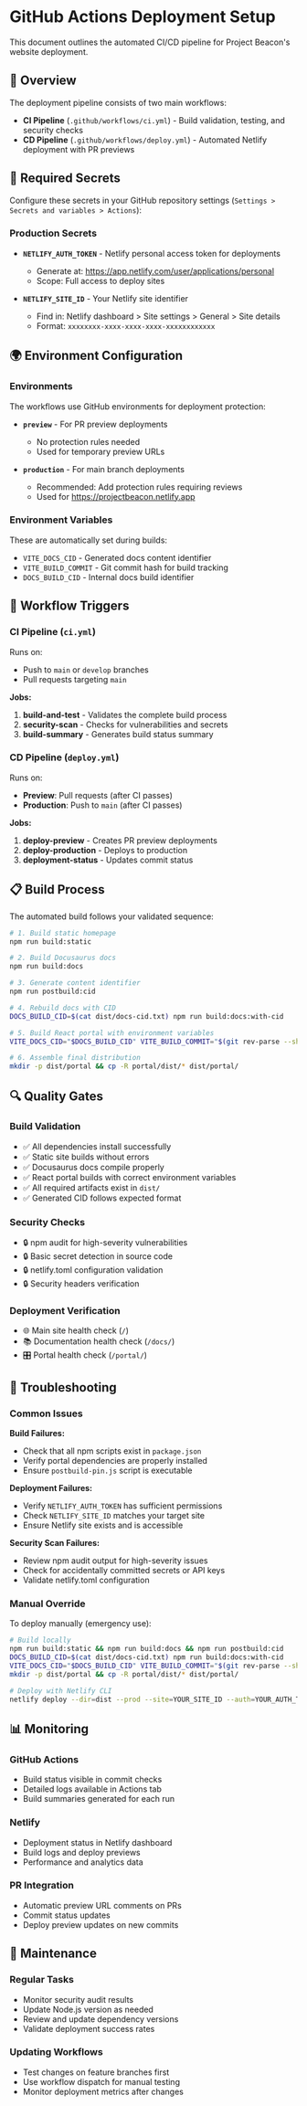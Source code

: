# GitHub Actions Deployment Setup

This document outlines the automated CI/CD pipeline for Project Beacon's website deployment.

## 🚀 Overview

The deployment pipeline consists of two main workflows:
- **CI Pipeline** (`.github/workflows/ci.yml`) - Build validation, testing, and security checks
- **CD Pipeline** (`.github/workflows/deploy.yml`) - Automated Netlify deployment with PR previews

## 🔐 Required Secrets

Configure these secrets in your GitHub repository settings (`Settings > Secrets and variables > Actions`):

### Production Secrets
- **`NETLIFY_AUTH_TOKEN`** - Netlify personal access token for deployments
  - Generate at: https://app.netlify.com/user/applications/personal
  - Scope: Full access to deploy sites
  
- **`NETLIFY_SITE_ID`** - Your Netlify site identifier
  - Find in: Netlify dashboard > Site settings > General > Site details
  - Format: `xxxxxxxx-xxxx-xxxx-xxxx-xxxxxxxxxxxx`

## 🌍 Environment Configuration

### Environments
The workflows use GitHub environments for deployment protection:

- **`preview`** - For PR preview deployments
  - No protection rules needed
  - Used for temporary preview URLs
  
- **`production`** - For main branch deployments
  - Recommended: Add protection rules requiring reviews
  - Used for https://projectbeacon.netlify.app

### Environment Variables
These are automatically set during builds:

- `VITE_DOCS_CID` - Generated docs content identifier
- `VITE_BUILD_COMMIT` - Git commit hash for build tracking
- `DOCS_BUILD_CID` - Internal docs build identifier

## 🔄 Workflow Triggers

### CI Pipeline (`ci.yml`)
Runs on:
- Push to `main` or `develop` branches
- Pull requests targeting `main`

**Jobs:**
1. **build-and-test** - Validates the complete build process
2. **security-scan** - Checks for vulnerabilities and secrets
3. **build-summary** - Generates build status summary

### CD Pipeline (`deploy.yml`)
Runs on:
- **Preview**: Pull requests (after CI passes)
- **Production**: Push to `main` (after CI passes)

**Jobs:**
1. **deploy-preview** - Creates PR preview deployments
2. **deploy-production** - Deploys to production
3. **deployment-status** - Updates commit status

## 📋 Build Process

The automated build follows your validated sequence:

```bash
# 1. Build static homepage
npm run build:static

# 2. Build Docusaurus docs
npm run build:docs

# 3. Generate content identifier
npm run postbuild:cid

# 4. Rebuild docs with CID
DOCS_BUILD_CID=$(cat dist/docs-cid.txt) npm run build:docs:with-cid

# 5. Build React portal with environment variables
VITE_DOCS_CID="$DOCS_BUILD_CID" VITE_BUILD_COMMIT="$(git rev-parse --short HEAD)" npm run --prefix portal build

# 6. Assemble final distribution
mkdir -p dist/portal && cp -R portal/dist/* dist/portal/
```

## 🔍 Quality Gates

### Build Validation
- ✅ All dependencies install successfully
- ✅ Static site builds without errors
- ✅ Docusaurus docs compile properly
- ✅ React portal builds with correct environment variables
- ✅ All required artifacts exist in `dist/`
- ✅ Generated CID follows expected format

### Security Checks
- 🔒 npm audit for high-severity vulnerabilities
- 🔒 Basic secret detection in source code
- 🔒 netlify.toml configuration validation
- 🔒 Security headers verification

### Deployment Verification
- 🌐 Main site health check (`/`)
- 📚 Documentation health check (`/docs/`)
- 🎛️ Portal health check (`/portal/`)

## 🚨 Troubleshooting

### Common Issues

**Build Failures:**
- Check that all npm scripts exist in `package.json`
- Verify portal dependencies are properly installed
- Ensure `postbuild-pin.js` script is executable

**Deployment Failures:**
- Verify `NETLIFY_AUTH_TOKEN` has sufficient permissions
- Check `NETLIFY_SITE_ID` matches your target site
- Ensure Netlify site exists and is accessible

**Security Scan Failures:**
- Review npm audit output for high-severity issues
- Check for accidentally committed secrets or API keys
- Validate netlify.toml configuration

### Manual Override

To deploy manually (emergency use):
```bash
# Build locally
npm run build:static && npm run build:docs && npm run postbuild:cid
DOCS_BUILD_CID=$(cat dist/docs-cid.txt) npm run build:docs:with-cid
VITE_DOCS_CID="$DOCS_BUILD_CID" VITE_BUILD_COMMIT="$(git rev-parse --short HEAD)" npm run --prefix portal build
mkdir -p dist/portal && cp -R portal/dist/* dist/portal/

# Deploy with Netlify CLI
netlify deploy --dir=dist --prod --site=YOUR_SITE_ID --auth=YOUR_AUTH_TOKEN
```

## 📊 Monitoring

### GitHub Actions
- Build status visible in commit checks
- Detailed logs available in Actions tab
- Build summaries generated for each run

### Netlify
- Deployment status in Netlify dashboard
- Build logs and deploy previews
- Performance and analytics data

### PR Integration
- Automatic preview URL comments on PRs
- Commit status updates
- Deploy preview updates on new commits

## 🔄 Maintenance

### Regular Tasks
- Monitor security audit results
- Update Node.js version as needed
- Review and update dependency versions
- Validate deployment success rates

### Updating Workflows
- Test changes on feature branches first
- Use workflow dispatch for manual testing
- Monitor deployment metrics after changes
